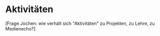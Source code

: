 # Aktivitäten

[Frage Jochen: wie verhält sich "Aktivitäten" zu Projekten, zu Lehre, zu Medienecho?]
